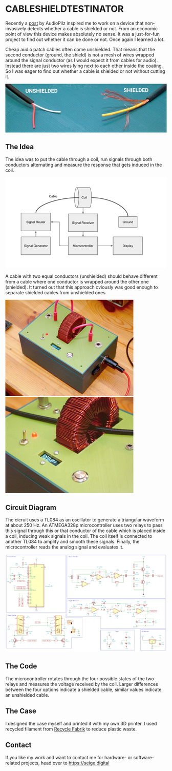 # CABLESHIELDTESTINATOR

Recently a [post](https://www.instagram.com/audio.pilz/p/CvVS7SXtaue/) by AudioPilz inspired me to work on a device that non-invasively detects whether a cable is shielded or not. From an economic point of view this device makes absolutely no sense. It was a just-for-fun project to find out whether it can be done or not. Once again I learned a lot.

Cheap audio patch cables often come unshielded. That means that the second conductor (ground, the shield) is not a mesh of wires wrapped around the signal conductor (as I would expect it from cables for audio). Instead there are just two wires lying next to each other inside the coating. So I was eager to find out whether a cable is shielded or not without cutting it. 

![cables](images/cables.png)

## The Idea

The idea was to put the cable through a coil, run signals through both conductors alternating and measure the response that gets induced in the coil. 

![Block  diagram](images/blockdiagram.png)

A cable with two equal conductors (unshielded) should behave different from a cable where one conductor is wrapped around the other one (shielded). It turned out that this approach oviously was good enough to separate shielded cables from unshielded ones.

<img src="images/photo1.jpg" width="400"><img src="images/photo2.jpg" width="400">

## Circuit Diagram

The cicruit uses a TL084 as an oscillator to generate a triangular waveform at about 250 Hz. An ATMEGA328p microcontroller uses two relays to pass this signal through this or that conductor of the cable which is placed inside a coil, inducing weak signals in the coil. The coil itself is connected to another TL084 to amplify and smooth these signals. Finally, the microcontroller reads the analog signal and evaluates it.

![Block  diagram](images/schematic.png)

## The Code

The microcontroller rotates through the four possible states of the two relays and measures the voltage received by the coil. Larger differences between the four options indicate a shielded cable, similar values indicate an unshielded cable.

## The Case

I designed the case myself and printed it with my own 3D printer. I used recycled filament from [Recycle Fabrik](https://recyclingfabrik.com) to reduce plastic waste.

## Contact 

If you like my work and want to contact me for hardware- or software-related projects, head over to https://seige.digital









